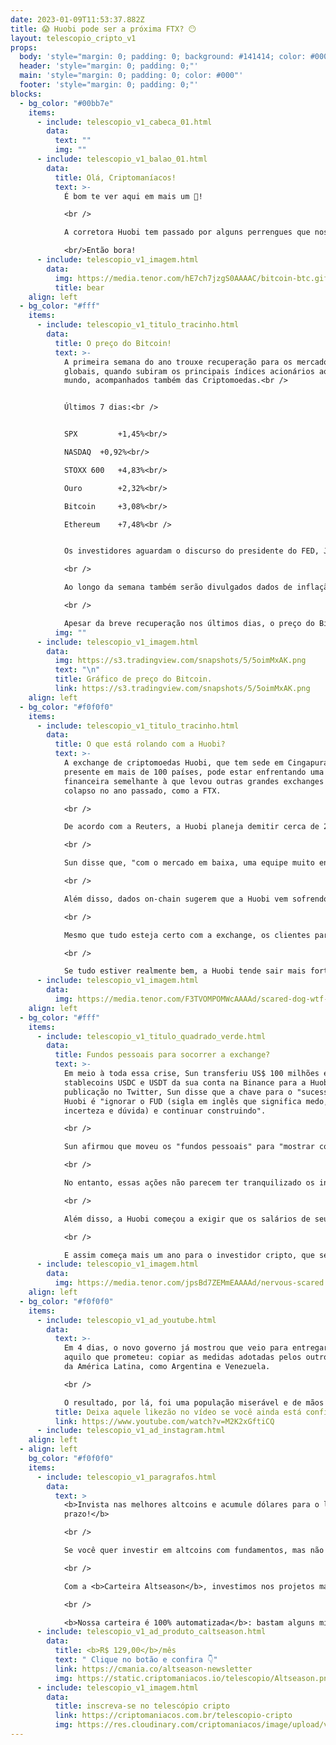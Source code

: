 ```yaml
---
date: 2023-01-09T11:53:37.882Z
title: 😱 Huobi pode ser a próxima FTX? 😶
layout: telescopio_cripto_v1
props:
  body: 'style="margin: 0; padding: 0; background: #141414; color: #000"'
  header: 'style="margin: 0; padding: 0;"'
  main: 'style="margin: 0; padding: 0; color: #000"'
  footer: 'style="margin: 0; padding: 0;"'
blocks:
  - bg_color: "#00bb7e"
    items:
      - include: telescopio_v1_cabeca_01.html
        data:
          text: ""
          img: ""
      - include: telescopio_v1_balao_01.html
        data:
          title: Olá, Criptomaníacos!
          text: >-
            É bom te ver aqui em mais um 🔭!

            <br />

            A corretora Huobi tem passado por alguns perrengues que nos deixam preocupados sobre o que pode acontecer no futuro. Preparado para entender tudo sobre o caso?

            <br/>Então bora!
      - include: telescopio_v1_imagem.html
        data:
          img: https://media.tenor.com/hE7ch7jzgS0AAAAC/bitcoin-btc.gif
          title: bear
    align: left
  - bg_color: "#fff"
    items:
      - include: telescopio_v1_titulo_tracinho.html
        data:
          title: O preço do Bitcoin!
          text: >-
            A primeira semana do ano trouxe recuperação para os mercados
            globais, quando subiram os principais índices acionários ao redor do
            mundo, acompanhados também das Criptomoedas.<br />


            Últimos 7 dias:<br />


            SPX 		+1,45%<br/>

            NASDAQ 	+0,92%<br/>

            STOXX 600 	+4,83%<br/>

            Ouro 		+2,32%<br/>

            Bitcoin 	+3,08%<br/>

            Ethereum 	+7,48%<br />


            Os investidores aguardam o discurso do presidente do FED, Jerome Powell, na manhã de terça-feira em busca de maiores sinais sobre a condução da política monetária durante o ano de 2023.

            <br />

            Ao longo da semana também serão divulgados dados de inflação vindos da China e Estados Unidos, que podem influenciar no humor dos investidores e trazer volatilidade às cotações.

            <br />

            Apesar da breve recuperação nos últimos dias, o preço do Bitcoin segue negociando em tendência de baixa e ainda precisa superar a importante região de resistência em aproximadamente US$18.000 para uma recuperação mais robusta.
          img: ""
      - include: telescopio_v1_imagem.html
        data:
          img: https://s3.tradingview.com/snapshots/5/5oimMxAK.png
          text: "\n"
          title: Gráfico de preço do Bitcoin.
          link: https://s3.tradingview.com/snapshots/5/5oimMxAK.png
    align: left
  - bg_color: "#f0f0f0"
    items:
      - include: telescopio_v1_titulo_tracinho.html
        data:
          title: O que está rolando com a Huobi?
          text: >-
            A exchange de criptomoedas Huobi, que tem sede em Cingapura e é
            presente em mais de 100 países, pode estar enfrentando uma crise
            financeira semelhante à que levou outras grandes exchanges ao
            colapso no ano passado, como a FTX.

            <br />

            De acordo com a Reuters, a Huobi planeja demitir cerca de 20% de seus funcionários, citando declarações do fundador da Tron, Justin Sun, que comprou 60% da Huobi por US$ 1 bilhão, no ano passado. 

            <br />

            Sun disse que, "com o mercado em baixa, uma equipe muito enxuta será mantida daqui para frente". Um "ajuste estrutural" na Huobi deve ser concluído até o final do primeiro trimestre.

            <br />

            Além disso, dados on-chain sugerem que a Huobi vem sofrendo uma onda de retiradas de fundos nos últimos dias. Em apenas uma semana, houve o saque de mais de US$ 100 milhões. O maior volume de saques foi em Stablecoins, como USDT.

            <br />

            Mesmo que tudo esteja certo com a exchange, os clientes parecem que não estão afim de assumir qualquer risco de ver a corretora seguir os passos da FTX. Assim, estão se antecipando e removendo os fundos.

            <br />

            Se tudo estiver realmente bem, a Huobi tende sair mais forte desse FUD. E se houver uma possibilidade real de insolvência, a retirada em massa feita pelos clientes pode acelerar o processo. 👀
      - include: telescopio_v1_imagem.html
        data:
          img: https://media.tenor.com/F3TVOMPOMWcAAAAd/scared-dog-wtf-is-going-on.gif
    align: left
  - bg_color: "#fff"
    items:
      - include: telescopio_v1_titulo_quadrado_verde.html
        data:
          title: Fundos pessoais para socorrer a exchange?
          text: >-
            Em meio à toda essa crise, Sun transferiu US$ 100 milhões em
            stablecoins USDC e USDT da sua conta na Binance para a Huobi. Em uma
            publicação no Twitter, Sun disse que a chave para o "sucesso" da
            Huobi é "ignorar o FUD (sigla em inglês que significa medo,
            incerteza e dúvida) e continuar construindo".

            <br />

            Sun afirmou que moveu os "fundos pessoais" para "mostrar confiança na exchange Huobi", mas a transferência pode ser para ajudar com o aumento de saques ou manter o nível de confiança na exchange. 

            <br />

            No entanto, essas ações não parecem ter tranquilizado os investidores. Com a recuperação do mercado nas últimas horas, o preço do token nativo da corretora, HT, teve leve alta no gráfico de 24 horas, o que ainda não é o suficiente para cobrir as perdas semanais.

            <br />

            Além disso, a Huobi começou a exigir que os salários de seus funcionários fossem pagos em stablecoins em vez de moeda corrente, o que causou protestos entre os trabalhadores. 

            <br />

            E assim começa mais um ano para o investidor cripto, que segue sua vida relaxado e em uma constante calmaria.
      - include: telescopio_v1_imagem.html
        data:
          img: https://media.tenor.com/jpsBd7ZEMmEAAAAd/nervous-scared.gif
    align: left
  - bg_color: "#f0f0f0"
    items:
      - include: telescopio_v1_ad_youtube.html
        data:
          text: >-
            Em 4 dias, o novo governo já mostrou que veio para entregar tudo
            aquilo que prometeu: copiar as medidas adotadas pelos outros países
            da América Latina, como Argentina e Venezuela. 

            <br />

            O resultado, por lá, foi uma população miserável e de mãos atadas. Não espere pelo pior...PROTEJA-SE!
          title: Deixa aquele likezão no vídeo se você ainda está confiante no BTC!
          link: https://www.youtube.com/watch?v=M2K2xGftiCQ
      - include: telescopio_v1_ad_instagram.html
    align: left
  - align: left
    bg_color: "#f0f0f0"
    items:
      - include: telescopio_v1_paragrafos.html
        data:
          text: >
            <b>Invista nas melhores altcoins e acumule dólares para o longo
            prazo!</b>

            <br />

            Se você quer investir em altcoins com fundamentos, mas não sabe como avaliar os projetos e não consegue acertar os preços de entrada, temos a solução pra você.

            <br />

            Com a <b>Carteira Altseason</b>, investimos nos projetos mais promissores para o longo prazo, como Ethereum, Aave, Polygon e outros, aproveitando os melhores preços!

            <br />

            <b>Nossa carteira é 100% automatizada</b>: bastam alguns minutos para configurá-la e deixá-la rebalancear os seus ativos — não temos acesso aos seus fundos, podemos apenas rebalancear o seu portfólio.
      - include: telescopio_v1_ad_produto_caltseason.html
        data:
          title: <b>R$ 129,00</b>/mês
          text: " Clique no botão e confira 👇"
          link: https://cmania.co/altseason-newsletter
          img: https://static.criptomaniacos.io/telescopio/Altseason.png
      - include: telescopio_v1_imagem.html
        data:
          title: inscreva-se no telescópio cripto
          link: https://criptomaniacos.com.br/telescopio-cripto
          img: https://res.cloudinary.com/criptomaniacos/image/upload/v1662133224/telescopio/inscreva-se-telescopio.png
---
```

